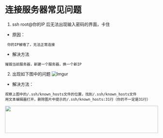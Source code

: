 # 连接服务器常见问题
1. ssh root@你的IP 后无法出现输入密码的界面，卡住
 * 原因：
```
 你的IP被墙了，无法正常连接
 ```
 * 解决方法
```
摧毁当前服务器，新建一个服务器，换一个新IP
```
2. 出现如下图中的问题
![Imgur](https://i.imgur.com/Z4Hutpt.png)
 * 解决方法：
 ```
观察上图中的/.ssh/known_hosts文件的位置，找到/.ssh/known_hosts文件
用文本编辑器打开，删除图片中提示的/.ssh/known_hosts:31行（你的不一定是31行）
 ```
<a href="https://www.vultr.com/?ref=7539977"><img src="https://www.vultr.com/media/banner_1.png" width="100%" height="90"></a>
